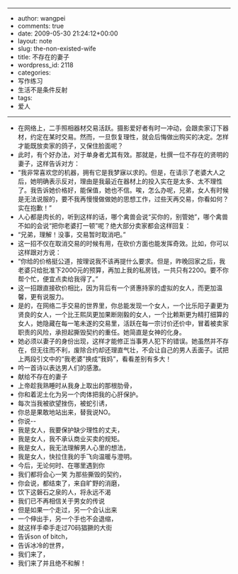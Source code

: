 - --
- author: wangpei
- comments: true
- date: 2009-05-30 21:24:12+00:00
- layout: note
- slug: the-non-existed-wife
- title: 不存在的妻子
- wordpress_id: 2118
- categories:
- 写作练习
- 生活不是条件反射
- tags:
- 爱人
- --
- 在网络上，二手照相器材交易活跃。摄影爱好者有时一冲动，会跟卖家订下器材，约定在某时交易。然而，一旦恢复理性，就会后悔做出购买的决定。怎样才能既放卖家的鸽子，又保住脸面呢？
- 此时，有个好办法，对于单身者尤其有效。那就是，杜撰一位不存在的贤明的妻子，这样告诉对方：
- “我非常喜欢您的机器，拥有它是我梦寐以求的。但是，在请示了老婆大人之后，她明确表示反对，理由是我最近在器材上的投入实在是太多、太不理性了。我告诉她价格好，能保值，她也不信。唉，怎么办呢，兄弟，女人有时候是无法说服的，要不我再慢慢做做她的思想工作，过些天再交易，你看如何？实在抱歉！”
- 人心都是肉长的，听到这样的话，哪个禽兽会说“买你的，别管她”，哪个禽兽不如的会说“把你老婆打一顿”呢？绝大部分卖家都会这样回复：
- “兄弟，理解！没事，交易暂时取消吧。”
- 这一招不仅在取消交易的时候有用，在砍价方面也能发挥奇效。比如，你可以这样跟对方说：
- “你给的价格挺公道，按理说我不该再提什么要求。但是，昨晚回家之后，我老婆只给批准下2000元的预算，再加上我的私房钱，一共只有2200。要不你帮个忙，便宜点卖给我得了。”
- 这一招跟直接砍价相比，因为背后有一个贤惠持家的虚拟的女人，而更加温馨，更有说服力。
- 是的，在网络二手交易的世界里，你总能发现一个女人，一个比乐阳子妻更为贤良的女人，一个比王熙凤更加果断刚毅的女人，一个比赖斯更为精打细算的女人，她隐藏在每一笔未遂的交易里，活跃在每一宗讨价还价中，冒着被卖家职责的风险，承担起撕毁契约的重任。她简直是女神的化身。
- 她必须以妻子的身份出现，这样才能修正当事男人犯下的错误。她虽然并不存在，但无往而不利，废除合约却还理直气壮，不会让自己的男人丢面子。试把上两段引文中的“我老婆”换成“我妈”，看看差别有多大！
- 吟一首诗以表达男人们的感激。
- 献给不存在的妻子
- 上帝趁我熟睡时从我身上取出的那根肋骨，
- 你和着泥土化为另一个肉体把我的心肝保护。
- 每次当我被欲望挫伤，被蛇引诱，
- 你总是果敢地站出来，替我说NO。
- 你说--
- 我是女人，我要保护缺少理性的丈夫，
- 我是女人，我不承认商业买卖的规矩。
- 我是女人，我无法理解男人心里的想法，
- 我是女人，快拉住我的手飞向温暖与澄明。
- 今后，无论何时、在哪里遇到你
- 我们都将会心一笑 为那些撕毁的契约，
- 你会说，都结束了，来自旷野的消磨，
- 饮下这磐石之泉的人，将永远不渴
- 我们已不再相信关于男女的传说
- 但是如果一个走过，另一个会认出来
- 一个伸出手，另一个手也不会退缩，
- 就这样手牵手走过70码猖獗的大街
- 告诉son of bitch，
- 告诉冰冷的世界，
- 我们来了，
- 我们来了并且绝不和解！
